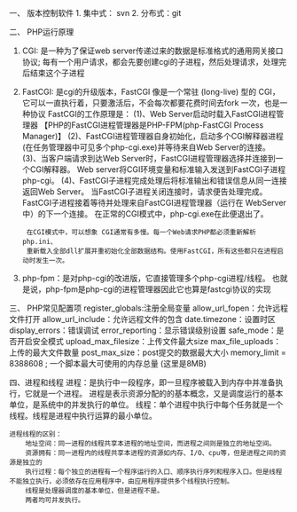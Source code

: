
  一、 版本控制软件
       1. 集中式： svn
       2. 分布式：git
 
  二、 PHP运行原理
   1. CGI: 是一种为了保证web server传递过来的数据是标准格式的通用网关接口协议;
           每有一个用户请求，都会先要创建cgi的子进程，然后处理请求，处理完后结束这个子进程
   2. FastCGI: 是cgi的升级版本，FastCGI 像是一个常驻 (long-live) 型的 CGI，
           它可以一直执行着，只要激活后，不会每次都要花费时间去fork 一次，也是一种协议
       FastCGI的工作原理是：
       (1)、Web Server启动时载入FastCGI进程管理器
           【PHP的FastCGI进程管理器是PHP-FPM(php-FastCGI Process Manager)】
       (2)、FastCGI进程管理器自身初始化，启动多个CGI解释器进程
           (在任务管理器中可见多个php-cgi.exe)并等待来自Web Server的连接。
       (3)、当客户端请求到达Web Server时，FastCGI进程管理器选择并连接到一个CGI解释器。
           Web server将CGI环境变量和标准输入发送到FastCGI子进程php-cgi。
       (4)、FastCGI子进程完成处理后将标准输出和错误信息从同一连接返回Web Server。
           当FastCGI子进程关闭连接时，请求便告处理完成。
           FastCGI子进程接着等待并处理来自FastCGI进程管理器（运行在 WebServer中）的下一个连接。
           在正常的CGI模式中，php-cgi.exe在此便退出了。
 
 
           在CGI模式中，可以想象 CGI通常有多慢。每一个Web请求PHP都必须重新解析php.ini、
           重新载入全部dll扩展并重初始化全部数据结构。使用FastCGI，所有这些都只在进程启动时发生一次。
 
   3. php-fpm：是对php-cgi的改进版，它直接管理多个php-cgi进程/线程。
       也就是说，php-fpm是php-cgi的进程管理器因此它也算是fastcgi协议的实现
 
  三、 PHP常见配置项
   register_globals:注册全局变量
  allow_url_fopen：允许远程文件打开
  allow_url_include：允许远程文件的包含
  date.timezone：设置时区
  display_errors：错误调试
  error_reporting：显示错误级别设置
  safe_mode：是否开启安全模式
  upload_max_filesize：上传文件最大size
  max_file_uploads：上传的最大文件数量
  post_max_size：post提交的数据最大大小
  memory_limit = 8388608 ; 一个脚本最大可使用的内存总量 (这里是8MB)


四、进程和线程
    进程：是执行中一段程序，即一旦程序被载入到内存中并准备执行，它就是一个进程。
            进程是表示资源分配的的基本概念，又是调度运行的基本单位，是系统中的并发执行的单位。
    线程：单个进程中执行中每个任务就是一个线程。线程是进程中执行运算的最小单位。

    进程线程的区别：
        地址空间：同一进程的线程共享本进程的地址空间，而进程之间则是独立的地址空间。
        资源拥有：同一进程内的线程共享本进程的资源如内存、I/O、cpu等，但是进程之间的资源是独立的
        执行过程：每个独立的进程有一个程序运行的入口、顺序执行序列和程序入口。但是线程不能独立执行，必须依存在应用程序中，由应用程序提供多个线程执行控制。
        线程是处理器调度的基本单位，但是进程不是。
        两者均可并发执行。